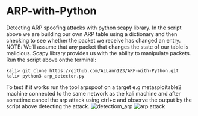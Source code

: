 # ARP-with-Python
Detecting ARP spoofing attacks with python scapy library.
In the script above we are building our own ARP table using a dictionary and then
checking to see whether the packet we receive has changed an entry. 
NOTE: We’ll assume that any packet that changes the state of our table is malicious.
Scapy library provides us with the ability to manipulate packets.
Run the script above onthe terminal:

    kali> git clone https://github.com/ALLann123/ARP-with-Python.git
    kali> python3 arp_detector.py

To test if it works run the tool arpspoof on a target e.g metasploitable2 machine connected to the same network as the kali machine and after sometime cancel the arp attack using ctrl+c and observe the output by the script above detecting the attack.
![detectiom_arp](https://github.com/user-attachments/assets/ea960050-ef2d-4f13-90b1-a119575bb8ba)
![arp attack](https://github.com/user-attachments/assets/c01c8f47-04b8-4aaf-a4b4-ef13e113a7bb)



